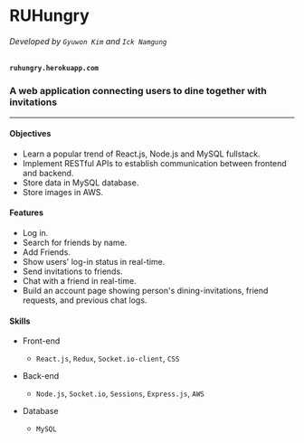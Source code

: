 # RUHungry

###### Developed by `Gyuwon Kim` and `Ick Namgung`

#### `ruhungry.herokuapp.com`

### A web application connecting users to dine together with invitations

---

#### Objectives

- Learn a popular trend of React.js, Node.js and MySQL fullstack.
- Implement RESTful APIs to establish communication between frontend and backend.
- Store data in MySQL database.
- Store images in AWS.

#### Features

- Log in.
- Search for friends by name.
- Add Friends.
- Show users' log-in status in real-time.
- Send invitations to friends.
- Chat with a friend in real-time.
- Build an account page showing person's dining-invitations, friend requests, and previous chat logs.

#### Skills

- Front-end

  - `React.js`, `Redux`, `Socket.io-client`, `CSS`

- Back-end

  - `Node.js`, `Socket.io`, `Sessions`, `Express.js`, `AWS`

- Database

  - `MySQL`
